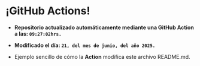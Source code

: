 # ¡GitHub Actions!
* **Repositorio actualizado automáticamente mediante una GitHub Action a las: `09:27:02hrs.`**
* **Modificado el día: `21, del mes de junio, del año 2025.`**

* Ejemplo sencillo de cómo la **Action** modifica este archivo README.md.
